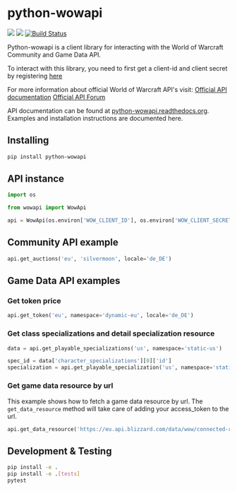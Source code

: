 # python-wowapi


[![](https://img.shields.io/pypi/v/python-wowapi.svg)]( [![](https://img.shields.io/pypi/pyversions/:python-wowapi.svg)](https://pypi.org/project/python-wowapi/))
[![](https://img.shields.io/pypi/pyversions/python-wowapi.svg)](https://pypi.org/project/python-wowapi/)
[![Build Status](https://cloud.drone.io/api/badges/lockwooddev/python-wowapi/status.svg)](https://cloud.drone.io/lockwooddev/python-wowapi)



Python-wowapi is a client library for interacting with the World of Warcraft
Community and Game Data API.

To interact with this library, you need to first get a client-id and client secret by registering [here](https://develop.battle.net/access)

For more information about official World of Warcraft API's visit:
[Official API documentation](https://develop.battle.net/documentation)
[Official API Forum](https://us.battle.net/forums/en/bnet/15051532/)

API documentation can be found at [python-wowapi.readthedocs.org](https://python-wowapi.readthedocs.org). Examples and installation instructions are documented here.

## Installing

```bash
pip install python-wowapi
```

## API instance

```python
import os

from wowapi import WowApi

api = WowApi(os.environ['WOW_CLIENT_ID'], os.environ['WOW_CLIENT_SECRET'])
```

## Community API example

```python
api.get_auctions('eu', 'silvermoon', locale='de_DE')
```


## Game Data API examples


### Get token price
```python
api.get_token('eu', namespace='dynamic-eu', locale='de_DE')
```

### Get class specializations and detail specialization resource
```python
data = api.get_playable_specializations('us', namespace='static-us')

spec_id = data['character_specializations'][0]['id']
specialization = api.get_playable_specialization('us', namespace='static-us', spec_id=spec_id)
```

### Get game data resource by url

This example shows how to fetch a game data resource by url.
The `get_data_resource` method will take care of adding your access_token to the url.

```python
api.get_data_resource('https://eu.api.blizzard.com/data/wow/connected-realm/509?namespace=dynamic-eu', region='eu')
```


## Development & Testing

```bash
pip install -e .
pip install -e .[tests]
pytest
```

